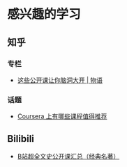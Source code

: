 # 感兴趣的学习

## 知乎

### 专栏

- [这些公开课让你脑洞大开 | 物语](https://zhuanlan.zhihu.com/p/21561233)

### 话题

- [Coursera 上有哪些课程值得推荐](https://www.zhihu.com/question/22436320)

## Bilibili

- [B站超全文史公开课汇总（经典名著）](https://www.bilibili.com/read/cv21466/)